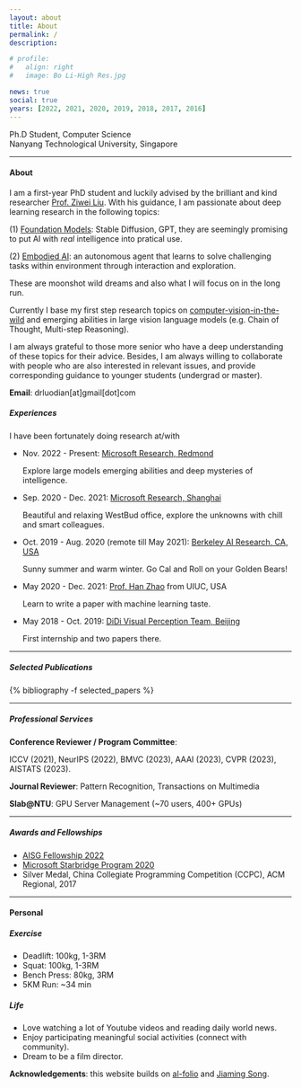 ```yaml
---
layout: about
title: About
permalink: /
description:

# profile:
#   align: right
#   image: Bo Li-High Res.jpg

news: true
social: true
years: [2022, 2021, 2020, 2019, 2018, 2017, 2016]
---
```


Ph.D Student, Computer Science <br/>
Nanyang Technological University, Singapore <br/>
<!-- <a href="assets/pdf/jiaming_cv.pdf" target="_blank"><b>Curriculum Vitae</b></a> -->

---- 
#### About

I am a first-year PhD student and luckily advised by the brilliant and kind researcher [Prof. Ziwei Liu](https://liuziwei7.github.io/). With his guidance, I am passionate about deep learning research in the following topics:

(1) [Foundation Models](https://crfm.stanford.edu/commentary/2021/10/18/steinhardt.html): Stable Diffusion, GPT, they are seemingly promising to put AI with *real* intelligence into pratical use.

(2) [Embodied AI](https://embodied-ai.org/): an autonomous agent that learns to solve challenging tasks within environment through interaction and exploration.

These are moonshot wild dreams and also what I will focus on in the long run. 

Currently I base my first step research topics on [computer-vision-in-the-wild](https://github.com/Computer-Vision-in-the-Wild/CVinW_Readings) and emerging abilities in large vision language models (e.g. Chain of Thought, Multi-step Reasoning).

I am always grateful to those more senior who have a deep understanding of these topics for their advice. Besides, I am always willing to collaborate with people who are also interested in relevant issues, and provide corresponding guidance to younger students (undergrad or master).
<!-- If you are an undergraduate & master student and want to dive in these topics, I am willing to provide academic guidance and research collaboration. -->

**Email**: drluodian[at]gmail[dot]com

##### Experiences
I have been fortunately doing research at/with

-   Nov. 2022 - Present: [Microsoft Research, Redmond](https://www.microsoft.com/en-us/research/lab/microsoft-research-redmond/)

    Explore large models emerging abilities and deep mysteries of intelligence.

-   Sep. 2020 - Dec. 2021: [Microsoft Research, Shanghai](https://www.microsoft.com/en-us/research/group/shanghai-ai-ml-group/)
    
    Beautiful and relaxing WestBud office, explore the unknowns with chill and smart colleagues.

- Oct. 2019 - Aug. 2020 (remote till May 2021): [Berkeley AI Research, CA, USA](https://bair.berkeley.edu/)
    
    Sunny summer and warm winter. Go Cal and Roll on your Golden Bears!

- May 2020 - Dec. 2021: [Prof. Han Zhao](https://hanzhaoml.github.io/) from UIUC, USA

    Learn to write a paper with machine learning taste.

- May 2018 - Oct. 2019: [DiDi Visual Perception Team, Beijing](https://www.didiglobal.com/science/ailabs)

    First internship and two papers there.


----

##### Selected Publications

<div class="publications">

{% bibliography -f selected_papers %}

</div>

----
##### Professional Services

**Conference Reviewer / Program Committee**: 

ICCV (2021), NeurIPS (2022), BMVC (2023), AAAI (2023), CVPR (2023), AISTATS (2023).

**Journal Reviewer**: Pattern Recognition, Transactions on Multimedia

**Slab@NTU**: GPU Server Management (~70 users, 400+ GPUs)

<!-- **Workshop organization**:
- [NeurIPS 2019 Workshop on Information Theory and Machine Learning](https://sites.google.com/view/itml19/home) (chair)
- [DALI 2018 Workshop on Generative Models and Reinforcement Learning](http://dalimeeting.org/dali2018//program) (chair) -->

----

##### Awards and Fellowships

- [AISG Fellowship 2022](https://aisingapore.org/research/aisg-phd-fellowship-programme/)
- [Microsoft Starbridge Program 2020](https://www.msra.cn/zh-cn/connections/academic-programs/xingqiao)
- Silver Medal, China Collegiate Programming Competition (CCPC), ACM Regional, 2017

----

#### Personal

##### Exercise
- Deadlift: 100kg, 1-3RM
- Squat: 100kg, 1-3RM
- Bench Press: 80kg, 3RM
- 5KM Run: ~34 min

##### Life
- Love watching a lot of Youtube videos and reading daily world news.
- Enjoy participating meaningful social activities (connect with community).
- Dream to be a film director.

**Acknowledgements**: this website builds on [al-folio](https://github.com/alshedivat/al-folio) and [Jiaming Song](https://github.com/jiamings/tsong.me).